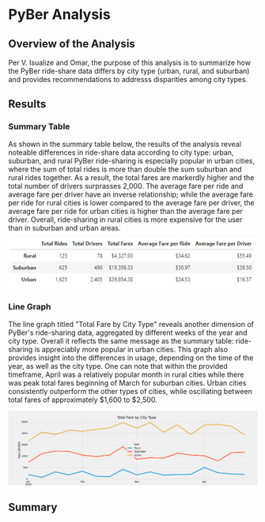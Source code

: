 # PyBer Analysis


## Overview of the Analysis
Per V. Isualize and Omar, the purpose of this analysis is to summarize how the PyBer ride-share data differs by city type (urban, rural, and suburban) and provides recommendations to addresss disparities among city types. 


## Results

### Summary Table
As shown in the summary table below, the results of the analysis reveal noteable differences in ride-share data according to city type: urban, suburban, and rural
PyBer ride-sharing is especially popular in urban cities, where the sum of total rides is more than double the sum suburban and rural rides together. As a result, the total fares are markerdly higher and the total number of drivers surprasses 2,000. The average fare per ride and average fare per driver have an inverse relationship; while the average fare per ride for rural cities is lower compared to the average fare per driver, the average fare per ride for urban cities is higher than the average fare per driver. Overall, ride-sharing in rural cities is more expensive for the user than in suburban and urban areas. 

![This is an image](https://github.com/mmstrouth/PyBer_Analysis/blob/5ffe3d7e8c1388482cb1635b25086dc59ba59f33/Starter_Code/Starter_Code/analysis/pyber_summary_table.png)

### Line Graph
The line graph titled "Total Fare by City Type" reveals another dimension of PyBer's ride-sharing data, aggregated by different weeks of the year and city type. Overall it reflects the same message as the summary table: ride-sharing is appreciably more popular in urban cities. This graph also provides insight into the differences in usage, depending on the time of the year, as well as the city type. One can note that within the provided timeframe, April was a relatively popular month in rural cities while there was peak total fares beginning of March for suburban cities. Urban cities consistently outperform the other types of cities, while oscillating between total fares of approximately $1,600 to $2,500.  


![This is an image](https://github.com/mmstrouth/PyBer_Analysis/blob/26c8b351bfd116969fd624205c1fcd9fc9f03c68/Starter_Code/Starter_Code/analysis/PyBer_fare_summary.png) 



## Summary




